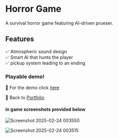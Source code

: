 # Horror Game  
A survival horror game featuring AI-driven prueser. 

## Features  
✅ Atmospheric sound design  
✅ Smart AI that hunts the player  
✅ pickup system leading to an ending  

### Playable demo!
🔗 For the demo click [here](https://play.unity.com/en/games/44ba5fdd-17e1-47a2-9c97-0cb7e88d4162/the-teacher)

🔗 Back to [Portfolio](https://github.com/NasimSakalla/GameDevPortfolio)

#### in game screenshots provided below 

![Screenshot 2025-02-24 003550](https://github.com/user-attachments/assets/fd6aa91f-8c5e-4af4-a60a-91f11ed1f000)

![Screenshot 2025-02-24 003515](https://github.com/user-attachments/assets/e6d819bd-9c31-4c0d-8e8d-60973dc1980f)
